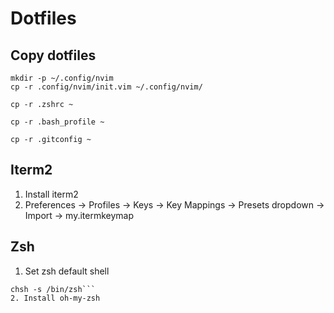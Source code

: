 # Dotfiles

## Copy dotfiles
```
mkdir -p ~/.config/nvim
cp -r .config/nvim/init.vim ~/.config/nvim/

cp -r .zshrc ~

cp -r .bash_profile ~

cp -r .gitconfig ~
```

## Iterm2
1. Install iterm2
2. Preferences -> Profiles -> Keys -> Key Mappings -> Presets dropdown -> Import -> my.itermkeymap

## Zsh
1. Set zsh default shell
```
chsh -s /bin/zsh```
2. Install oh-my-zsh
